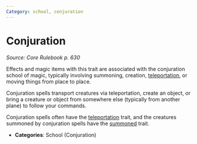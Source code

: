 ```yaml
---
Category: school, conjuration
---
```

# Conjuration  
*Source: Core Rulebook p. 630*  

Effects and magic items with this trait are associated with the conjuration school of magic, typically involving summoning, creation, [teleportation](teleportation.md), or moving things from place to place.

Conjuration spells transport creatures via teleportation, create an object, or bring a creature or object from somewhere else (typically from another plane) to follow your commands.

Conjuration spells often have the [teleportation](teleportation.md) trait, and the creatures summoned by conjuration spells have the [summoned](summoned.md) trait.

- **Categories**: School (Conjuration)